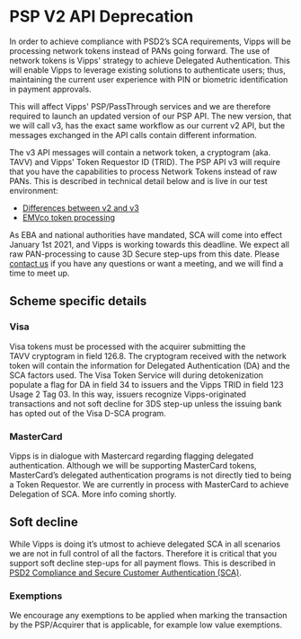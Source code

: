 <!-- START_METADATA
---
title: PSP V2 Deprecation
sidebar_position: 100
---
END_METADATA -->

# PSP V2 API Deprecation

In order to achieve compliance with PSD2’s SCA requirements, Vipps will be processing network tokens instead of PANs going forward. The use of network tokens is Vipps' strategy to achieve Delegated Authentication. This will enable Vipps to leverage existing solutions to authenticate users; thus, maintaining the current user experience with PIN or biometric identification in payment approvals.

This will affect Vipps' PSP/PassThrough services and we are therefore required to launch an updated version of our PSP API. The new version, that we will call v3, has the exact same workflow as our current v2 API, but the messages exchanged in the API calls contain different information. 

The v3 API messages will contain a network token, a cryptogram (aka. TAVV) and Vipps' Token Requestor ID (TRID). The PSP API v3 will require that you have the capabilities to process Network Tokens instead of raw PANs. This is described in technical detail below and is live in our test environment:

* [Differences between v2 and v3](vipps-psp-api.md#differences-from-psp-api-v2-to-v3)
* [EMVco token processing](vipps-psp-api.md#emvco-token-processing)

As EBA and national authorities have mandated, SCA will come into effect January 1st 2021, and Vipps is working towards this deadline. We expect all raw PAN-processing to cause 3D Secure step-ups from this date. Please
[contact us](https://vippsas.github.io/vipps-developer-docs/docs/vipps-developers/contact)
if you have any questions or want a meeting, and we will find a time to meet up.

## Scheme specific details

### Visa

Visa tokens must be processed with the acquirer submitting the TAVV cryptogram in field 126.8. The cryptogram received with the network token will contain the information for Delegated Authentication (DA) and the SCA factors used. The Visa Token Service will during detokenization populate a flag for DA in field 34 to issuers and the Vipps TRID in field 123 Usage 2 Tag 03. In this way, issuers recognize Vipps-originated transactions and not soft decline for 3DS step-up unless the issuing bank has opted out of the Visa D-SCA program.

### MasterCard

Vipps is in dialogue with Mastercard regarding flagging delegated authentication. Although we will be supporting MasterCard tokens, MasterCard’s delegated authentication programs is not directly tied to being a Token Requestor. We are currently in process with MasterCard to achieve Delegation of SCA. More info coming shortly.

## Soft decline

While Vipps is doing it’s utmost to achieve delegated SCA in all scenarios we are not in full control of all  the factors. Therefore it is critical that you support soft decline step-ups for all payment flows.
This is described in [PSD2 Compliance and Secure Customer Authentication (SCA)](vipps-psp-api.md#psd2-compliance-and-secure-customer-authentication-sca).

### Exemptions

We encourage any exemptions to be applied when marking the transaction by the PSP/Acquirer that is applicable, for example low value exemptions.

